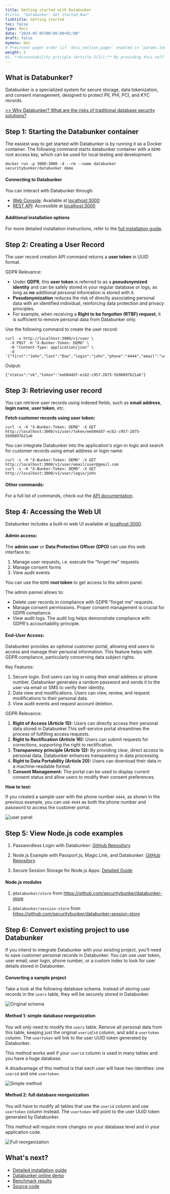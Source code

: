 ```yaml
---
title: Getting started with Databunker
#title: "Databunker: Get Started Now"
linktitle: Getting started
toc: false
type: docs
date: "2024-05-05T00:00:00+01:00"
draft: false
mymenu: doc
# Prev/next pager order (if `docs_section_pager` enabled in `params.toml`)
weight: 5
#1. **Accountability priciple (Article 5(2)):** By providing this self-service portal, organizations demonstrate their commitment to GDPR principles. All user actions in the portal can be logged, contributing to the demonstration of compliance.
---
```

## What is Databunker?
Databunker is a specialized system for secure storage, data tokenization, and consent management, designed to protect PII, PHI, PCI, and KYC records.

[>> Why Databunker? What are the risks of traditional database security solutions?](/doc/introduction/)


## Step 1: Starting the Databunker container
The easiest way to get started with Databunker is by running it as a Docker container. The following command starts databunker container with a ``DEMO`` root access key, which can be used for local testing and development:

```
docker run -p 3000:3000 -d --rm --name databunker securitybunker/databunker demo
```

#### Connecting to Databunker

You can interact with Databunker through:

- [Web Console](https://demo.databunker.org/): Available at [localhost:3000](http://localhost:3000)
- [REST API](https://documenter.getpostman.com/view/11310294/Szmcbz32): Accessible at [localhost:3000](http://localhost:3000)

#### Additional installation options
For more detailed installation instructions, refer to the [full installation guide](/doc/install/).

## Step 2: Creating a User Record

The user record creation API command returns a **user token** in UUID format.

GDPR Relevance:
* Under **GDPR**, this **user token** is referred to as a **pseudonymized identity** and can be safely stored in your regular database or logs, as long as **no** additional personal information is stored with it.
* **Pseudonymization** reduces the risk of directly associating personal data with an identified individual, reinforcing data protection and privacy principles.
* For example, when receiving a **Right to be forgotten (RTBF) request**, it is sufficient to remove personal data from Databunker only.

Use the following command to create the user record:

```
curl -s http://localhost:3000/v1/user \
  -X POST -H "X-Bunker-Token: DEMO" \
  -H "Content-Type: application/json" \
  -d '{"first":"John","last":"Doe","login":"john","phone":"4444","email":"user@gmail.com"}'
```

Output:
```
{"status":"ok","token":"eeb04dd7-ecb2-c957-2875-5b98897b21a6"}
```

## Step 3: Retrieving user record

You can retrieve user records using indexed fields, such as **email address**, **login name**, **user token**, etc.

**Fetch customer records using user token:**

```
curl -s -H "X-Bunker-Token: DEMO" -X GET http://localhost:3000/v1/user/token/eeb04dd7-ecb2-c957-2875-5b98897b21a6
```

You can integrate Databunker into the  application's sign-in logic and search for customer records using email address or login name:

```
curl -s -H "X-Bunker-Token: DEMO" -X GET http://localhost:3000/v1/user/email/user@gmail.com
curl -s -H "X-Bunker-Token: DEMO" -X GET http://localhost:3000/v1/user/login/john
```

#### Other commands:

For a full list of commands, check out the [API documentation](https://documenter.getpostman.com/view/11310294/Szmcbz32).

## Step 4: Accessing the Web UI

Databunker includes a built-in web UI available at <a href="http://localhost:3000/" target="_blank">localhost:3000</a>.

#### Admin access:

The **admin user** or **Data Protection Officer (DPO)** can use this web interface to:
1. Manage user requests, i.e. execute the "forget me" requests
1. Manage consent forms
1. View audit events

You can use the ``DEMO`` **root token** to get access to the admin panel.

The admin pannel allows to:
* Delete user records in compliance with GDPR "forget me" requests.
* Manage consent permissions. Proper consent management is crucial for GDPR compliance.
* View audit logs. The audit log helps demonstrate compliance with GDPR's accountability principle.


#### End-User Access:

Databunker provides an optional customer portal, allowing end users to access and manage their personal information. This feature helps with GDPR compliance, particularly concerning data subject rights.

Key Features:
1. Secure login. End users can log in using their email address or phone number. Databunker generates a random password and sends it to the user via email or SMS to verify their identity.
1. Data view and modifications. Users can view, review, and request modifications to their personal data.
1. View audit events and request account deletion.

GDPR Relevance:
1. **Right of Access (Article 15):** Users can directly access their personal data stored in Databunker.This self-service portal streamlines the process of fulfilling access requests.
1. **Right to Rectification (Article 16):** Users can submit requests for corrections, supporting the right to rectification.
1. **Transparency principle (Article 12):** By providing clear, direct access to personal data, Databunker enhances transparency in data processing.
1. **Right to Data Portability (Article 20):** Users can download their data in a machine-readable format.
1. **Consent Management:** The portal can be used to display current consent status and allow users to modify their consent preferences.

**How to test:**

If you created a sample user with the phone number ``4444``, as shown in the previous example, you can use ``4444`` as both the phone number and password to access the customer portal.

![user panel](https://raw.githubusercontent.com/securitybunker/databunker/master/images/ui-profile-edit-and-save.png)


## Step 5: View Node.js code examples
1. Passwordless Login with Databunker: [GitHub Repository](https://github.com/securitybunker/databunker-nodejs-passwordless-login)

2. Node.js Example with Passport.js, Magic.Link, and Databunker: [GitHub Repository](https://github.com/securitybunker/databunker-nodejs-example)

3. Secure Session Storage for Node.js Apps: [Detailed Guide](https://databunker.org/use-case/secure-session-storage/#databunker-support-for-nodejs)

#### Node.js modules

1. `@databunker/store` from https://github.com/securitybunker/databunker-store

2. `@databunker/session-store` from https://github.com/securitybunker/databunker-session-store

## Step 6: Convert existing project to use Databunker

If you intend to integrate Databunker with your existing project, you'll need to save customer personal records in Databunker. You can use user token, user email, user login, phone number, or a custom index to look for user details stored in Databunker.

#### Converting a sample project

Take a look at the following database schema. Instead of storing user records in the ``users`` table, they will be securely stored in Databunker.

![Original schema](/img/db-original.png)


#### Method 1: simple database reorganization

You will only need to modify the ``users`` table. Remove all personal data from this table, keeping just the original ``userid``/``id`` column, and add a ``usertoken`` column. The ``usertoken`` will link to the user UUID token generated by Databunker.

This method works well if your ``userid`` column is used in many tables and you have a huge database.

A disadvantage of this method is that each user will have two identities: one ``userid`` and one ``usertoken``.

![Simple method](/img/db-simple.png)

#### Method 2: full database reorganization
You will have to modify all tables that use the ``userid`` column and use ``usertoken`` column instead. The ``usertoken`` will point to the user UUID token generated by Databunker.

This method will require more changes on your database level and in your application code.

![Full reorganization](/img/db-complex.png)

## What's next?
- [Detailed installation guide](/doc/install/)
- [Databunker online demo](/doc/demo/)
- [Benchmark results](/doc/benchmark/)
- [Source code](https://github.com/securitybunker/databunker/)

